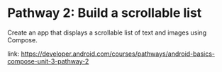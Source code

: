 # Pathway 2: Build a scrollable list

Create an app that displays a scrollable list of text and images using Compose.

link: https://developer.android.com/courses/pathways/android-basics-compose-unit-3-pathway-2
